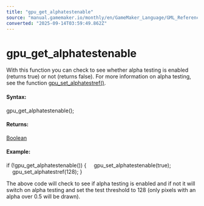 ```yaml
---
title: "gpu_get_alphatestenable"
source: "manual.gamemaker.io/monthly/en/GameMaker_Language/GML_Reference/Drawing/GPU_Control/gpu_get_alphatestenable.htm"
converted: "2025-09-14T03:59:49.862Z"
---
```


# gpu\_get\_alphatestenable

With this function you can check to see whether alpha testing is enabled (returns true) or not (returns false). For more information on alpha testing, see the function [gpu\_set\_alphatestref()](gpu_set_alphatestref.md).

#### Syntax:

gpu\_get\_alphatestenable();

#### Returns:

[Boolean](../../../GML_Overview/Data_Types.md)

#### Example:

if (!gpu\_get\_alphatestenable())
{
    gpu\_set\_alphatestenable(true);
    gpu\_set\_alphatestref(128);
}

The above code will check to see if alpha testing is enabled and if not it will switch on alpha testing and set the test threshold to 128 (only pixels with an alpha over 0.5 will be drawn).